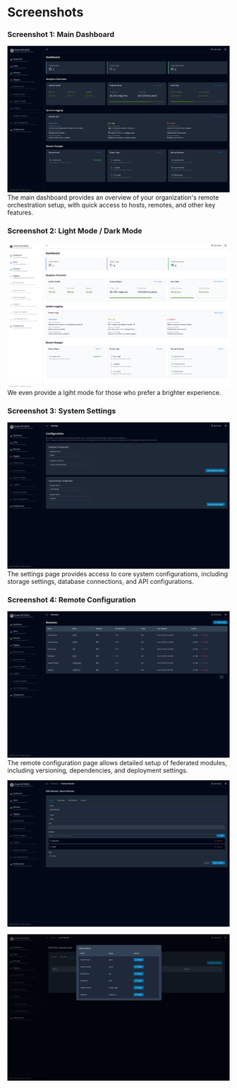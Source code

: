 # Screenshots

### Screenshot 1: Main Dashboard
![Dashboard](.docs/screenshots/screenshot_01.png)
The main dashboard provides an overview of your organization's remote orchestration setup, with quick access to hosts, remotes, and other key features.

### Screenshot 2: Light Mode / Dark Mode
![Host Management](.docs/screenshots/screenshot_02.png)
We even provide a lgiht mode for those who prefer a brighter experience.

### Screenshot 3: System Settings
![Remote Modules](.docs/screenshots/screenshot_03.png)
The settings page provides access to core system configurations, including storage settings, database connections, and API configurations.

### Screenshot 4: Remote Configuration
![Remote Configuration](.docs/screenshots/screenshot_04.png)
The remote configuration page allows detailed setup of federated modules, including versioning, dependencies, and deployment settings.

![Analytics](.docs/screenshots/screenshot_07.png)

![System Settings](.docs/screenshots/screenshot_06.png)

